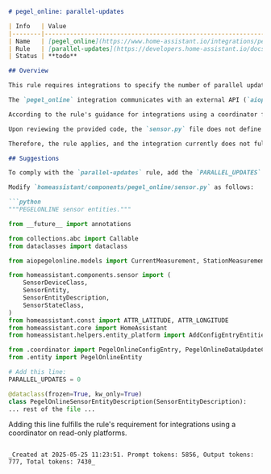 ```markdown
# pegel_online: parallel-updates

| Info   | Value                                                                    |
|--------|--------------------------------------------------------------------------|
| Name   | [pegel_online](https://www.home-assistant.io/integrations/pegel_online/) |
| Rule   | [parallel-updates](https://developers.home-assistant.io/docs/core/integration-quality-scale/rules/parallel-updates) |
| Status | **todo**                                                                 |

## Overview

This rule requires integrations to specify the number of parallel updates allowed for entities within a platform, especially to prevent overwhelming external services.

The `pegel_online` integration communicates with an external API (`aiopegelonline`) to fetch data for sensor entities. It uses a `DataUpdateCoordinator` (`homeassistant/components/pegel_online/coordinator.py`) to centralize the fetching of data for all entities belonging to a single station. The entities themselves (`homeassistant/components/pegel_online/sensor.py`) inherit from `CoordinatorEntity`, indicating they rely on the coordinator for data.

According to the rule's guidance for integrations using a coordinator for read-only platforms (like sensors), the `PARALLEL_UPDATES` constant should be set to `0` in the platform file (`sensor.py`). This signals that updates are handled by the coordinator and entity updates themselves do not perform blocking I/O that needs limiting.

Upon reviewing the provided code, the `sensor.py` file does not define the `PARALLEL_UPDATES` constant. While the coordinator handles the primary data fetching limiting potential concurrent requests *to the external API* during a single data update cycle, explicitly setting `PARALLEL_UPDATES = 0` in the platform file is still required by the rule to correctly indicate to Home Assistant's core that parallel entity updates within this platform are not a concern that needs framework-level limiting, as they rely on the shared coordinator data.

Therefore, the rule applies, and the integration currently does not fully follow it as it's missing the required constant definition in the sensor platform file.

## Suggestions

To comply with the `parallel-updates` rule, add the `PARALLEL_UPDATES` constant set to `0` in the `homeassistant/components/pegel_online/sensor.py` file. This explicitly signals that sensor entities within this platform do not perform individual blocking updates and rely on the shared data from the `DataUpdateCoordinator`.

Modify `homeassistant/components/pegel_online/sensor.py` as follows:

```python
"""PEGELONLINE sensor entities."""

from __future__ import annotations

from collections.abc import Callable
from dataclasses import dataclass

from aiopegelonline.models import CurrentMeasurement, StationMeasurements

from homeassistant.components.sensor import (
    SensorDeviceClass,
    SensorEntity,
    SensorEntityDescription,
    SensorStateClass,
)
from homeassistant.const import ATTR_LATITUDE, ATTR_LONGITUDE
from homeassistant.core import HomeAssistant
from homeassistant.helpers.entity_platform import AddConfigEntryEntitiesCallback

from .coordinator import PegelOnlineConfigEntry, PegelOnlineDataUpdateCoordinator
from .entity import PegelOnlineEntity

# Add this line:
PARALLEL_UPDATES = 0

@dataclass(frozen=True, kw_only=True)
class PegelOnlineSensorEntityDescription(SensorEntityDescription):
... rest of the file ...
```

Adding this line fulfills the rule's requirement for integrations using a coordinator on read-only platforms.
```

_Created at 2025-05-25 11:23:51. Prompt tokens: 5856, Output tokens: 777, Total tokens: 7430_
